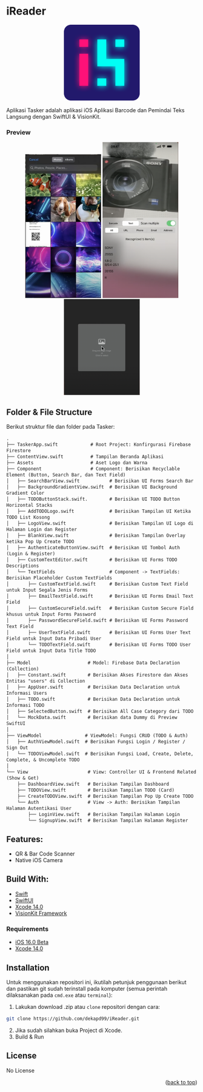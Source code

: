 # iReader

<!-- ABOUT THE PROJECT -->
<p align="center">
  <a href="#" target="_blank"><img src="iReader.png" width="200"></a>
</p>

Aplikasi Tasker adalah aplikasi iOS Aplikasi Barcode dan Pemindai Teks Langsung dengan SwiftUI & VisionKit.

### Preview
<p align="center">
  <a href="#" target="_blank"><img src="1.png" width="200"></a>
  <a href="#" target="_blank"><img src="2.png" width="200"></a>
  <a href="#" target="_blank"><img src="3.png" width="200"></a>
</p>

<!-- ABOUT THE FILE & FOLDER STRUCTURE -->
## Folder & File Structure
Berikut struktur file dan folder pada Tasker:

    .
    ├── TaskerApp.swift            # Root Project: Konfirgurasi Firebase Firestore
    ├── ContentView.swift          # Tampilan Beranda Aplikasi
    ├── Assets                     # Aset Logo dan Warna
    ├── Component                  # Component: Berisikan Recyclable Element (Button, Search Bar, dan Text Field)
    │   ├── SearchBarView.swift           # Berisikan UI Forms Search Bar
    │   ├── BackgroundGradientView.swift  # Berisikan UI Background Gradient Color 
    │   ├── TODOButtonStack.swift.        # Berisikan UI TODO Button Horizontal Stacks 
    │   ├── AddTODOLogo.swift             # Berisikan Tampilan UI Ketika TODO List Kosong 
    │   ├── LogoView.swift                # Berisikan Tampilan UI Logo di Halaman Login dan Register 
    │   ├── BlankView.swift               # Berisikan Tampilan Overlay ketika Pop Up Create TODO
    │   ├── AuthenticateButtonView.swift  # Berisikan UI Tombol Auth (Login & Register) 
    │   ├── CustomTextEditor.swift        # Berisikan UI Forms TODO Descriptions 
    │   └── TextFields                    # Component -> TextFields: Berisikan Placeholder Custom TextFields 
    │       ├── CustomTextField.swift     # Berisikan Custom Text Field untuk Input Segala Jenis Forms 
    │       ├── EmailTextField.swift      # Berisikan UI Forms Email Text Field 
    │       ├── CustomSecureField.swift   # Berisikan Custom Secure Field khusus untuk Input Forms Password 
    │       ├── PasswordSecureField.swift # Berisikan UI Forms Password Text Field 
    │       ├── UserTextField.swift       # Berisikan UI Forms User Text Field untuk Input Data Pribadi User 
    │       └── TODOTextField.swift       # Berisikan UI Forms TODO User Field untuk Input Data Title TODO 
    │
    ├── Model                     # Model: Firebase Data Declaration (Collection)
    │   ├── Constant.swift        # Berisikan Akses Firestore dan Akses Entitas "users" di Collection
    │   ├── AppUser.swift         # Berisikan Data Declaration untuk Informasi Users 
    │   ├── TODO.swift            # Berisikan Data Declaration untuk Informasi TODO 
    │   ├── SelectedButton.swift  # Berisikan All Case Category dari TODO
    │   └── MockData.swift        # Berisikan data Dummy di Preview SwiftUI
    │
    ├── ViewModel                # ViewModel: Fungsi CRUD (TODO & Auth)
    │   ├── AuthViewModel.swift  # Berisikan Fungsi Login / Register / Sign Out 
    │   └── TODOViewModel.swift  # Berisikan Fungsi Load, Create, Delete, Complete, & Uncomplete TODO 
    │
    └── View                      # View: Controller UI & Frontend Related (Show & Get)
        ├── DashboardView.swift   # Berisikan Tampilan Dashboard
        ├── TODOView.swift        # Berisikan Tampilan TODO (Card)
        ├── CreateTODOView.swift  # Berisikan Tampilan Pop Up Create TODO
        └── Auth                  # View -> Auth: Berisikan Tampilan Halaman Autentikasi User
            ├── LoginView.swift   # Berisikan Tampilan Halaman Login
            └── SignupView.swift  # Berisikan Tampilan Halaman Register 

<!-- List of Features -->
## Features:

* QR & Bar Code Scanner
* Native iOS Camera

<!-- Used Tools -->
## Build With:

* [Swift](https://www.swift.org/documentation/)
* [SwiftUI](https://developer.apple.com/documentation/swiftui/)
* [Xcode 14.0](https://developer.apple.com/xcode/)
* [VisionKit Framework](https://developer.apple.com/documentation/visionkit)


### Requirements
* [iOS 16.0 Beta](https://developer.apple.com/documentation/visionkit/datascannerviewcontroller?changes=_8_3)
* [Xcode 14.0](https://developer.apple.com/xcode/)

<!-- How to Install -->
## Installation
Untuk menggunakan repositori ini, ikutilah petunjuk penggunaan berikut dan pastikan git sudah terinstall pada komputer (semua perintah dilaksanakan pada `cmd.exe` atau `terminal`):

1. Lakukan download .zip atau `clone` repositori dengan cara:
```bash
git clone https://github.com/dekapd99/iReader.git
```

2. Jika sudah silahkan buka Project di Xcode.
3. Build & Run

<!-- What Kind of License? -->
## License
No License 

<p align="right">(<a href="#top">back to top</a>)</p>
